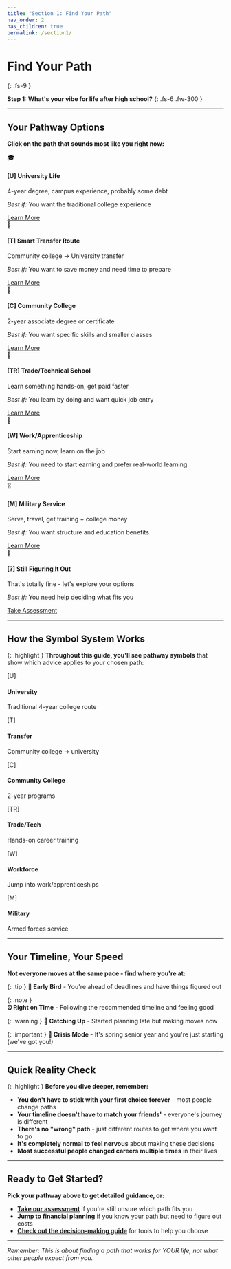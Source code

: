 ```yaml
---
title: "Section 1: Find Your Path"
nav_order: 2
has_children: true
permalink: /section1/
---
```


# Find Your Path
{: .fs-9 }

**Step 1: What's your vibe for life after high school?**
{: .fs-6 .fw-300 }

---

## Your Pathway Options

**Click on the path that sounds most like you right now:**

<div class="pathway-grid">
  <div class="pathway-card">
    <span class="pathway-icon">🎓</span>
    <h4><strong>[U]</strong> University Life</h4>
    <p>4-year degree, campus experience, probably some debt</p>
    <p><em>Best if:</em> You want the traditional college experience</p>
    <a href="university/" class="btn btn-primary">Learn More</a>
  </div>

  <div class="pathway-card">
    <span class="pathway-icon">🔄</span>
    <h4><strong>[T]</strong> Smart Transfer Route</h4>
    <p>Community college → University transfer</p>
    <p><em>Best if:</em> You want to save money and need time to prepare</p>
    <a href="../section2/transfer/" class="btn btn-primary">Learn More</a>
  </div>

  <div class="pathway-card">
    <span class="pathway-icon">🏫</span>
    <h4><strong>[C]</strong> Community College</h4>
    <p>2-year associate degree or certificate</p>
    <p><em>Best if:</em> You want specific skills and smaller classes</p>
    <a href="community-college/" class="btn btn-primary">Learn More</a>
  </div>

  <div class="pathway-card">
    <span class="pathway-icon">🔧</span>
    <h4><strong>[TR]</strong> Trade/Technical School</h4>
    <p>Learn something hands-on, get paid faster</p>
    <p><em>Best if:</em> You learn by doing and want quick job entry</p>
    <a href="trade-school/" class="btn btn-primary">Learn More</a>
  </div>

  <div class="pathway-card">
    <span class="pathway-icon">💼</span>
    <h4><strong>[W]</strong> Work/Apprenticeship</h4>
    <p>Start earning now, learn on the job</p>
    <p><em>Best if:</em> You need to start earning and prefer real-world learning</p>
    <a href="workforce/" class="btn btn-primary">Learn More</a>
  </div>

  <div class="pathway-card">
    <span class="pathway-icon">🎖️</span>
    <h4><strong>[M]</strong> Military Service</h4>
    <p>Serve, travel, get training + college money</p>
    <p><em>Best if:</em> You want structure and education benefits</p>
    <a href="military/" class="btn btn-primary">Learn More</a>
  </div>

  <div class="pathway-card">
    <span class="pathway-icon">🤔</span>
    <h4><strong>[?]</strong> Still Figuring It Out</h4>
    <p>That's totally fine - let's explore your options</p>
    <p><em>Best if:</em> You need help deciding what fits you</p>
    <a href="../section8/" class="btn btn-primary">Take Assessment</a>
  </div>
</div>

---

## How the Symbol System Works

{: .highlight }
**Throughout this guide, you'll see pathway symbols** that show which advice applies to your chosen path:

<div class="symbol-grid">
  <div class="symbol-card">
    <span class="symbol-badge university">[U]</span>
    <h4>University</h4>
    <p>Traditional 4-year college route</p>
  </div>
  
  <div class="symbol-card">
    <span class="symbol-badge transfer">[T]</span>
    <h4>Transfer</h4>
    <p>Community college → university</p>
  </div>
  
  <div class="symbol-card">
    <span class="symbol-badge community">[C]</span>
    <h4>Community College</h4>
    <p>2-year programs</p>
  </div>
  
  <div class="symbol-card">
    <span class="symbol-badge trade">[TR]</span>
    <h4>Trade/Tech</h4>
    <p>Hands-on career training</p>
  </div>
  
  <div class="symbol-card">
    <span class="symbol-badge workforce">[W]</span>
    <h4>Workforce</h4>
    <p>Jump into work/apprenticeships</p>
  </div>
  
  <div class="symbol-card">
    <span class="symbol-badge military">[M]</span>
    <h4>Military</h4>
    <p>Armed forces service</p>
  </div>
</div>

---

## Your Timeline, Your Speed

**Not everyone moves at the same pace - find where you're at:**

{: .tip }
**🚀 Early Bird** - You're ahead of deadlines and have things figured out

{: .note }  
**⏰ Right on Time** - Following the recommended timeline and feeling good

{: .warning }
**🏃 Catching Up** - Started planning late but making moves now

{: .important }
**🚨 Crisis Mode** - It's spring senior year and you're just starting (we've got you!)

---

## Quick Reality Check

{: .highlight }
**Before you dive deeper, remember:**

- **You don't have to stick with your first choice forever** - most people change paths
- **Your timeline doesn't have to match your friends'** - everyone's journey is different  
- **There's no "wrong" path** - just different routes to get where you want to go
- **It's completely normal to feel nervous** about making these decisions
- **Most successful people changed careers multiple times** in their lives

---

## Ready to Get Started?

**Pick your pathway above to get detailed guidance, or:**

- **[Take our assessment](../section8/)** if you're still unsure which path fits you
- **[Jump to financial planning](../section3/)** if you know your path but need to figure out costs
- **[Check out the decision-making guide](../section8/)** for tools to help you choose

---

*Remember: This is about finding a path that works for YOUR life, not what other people expect from you.*

